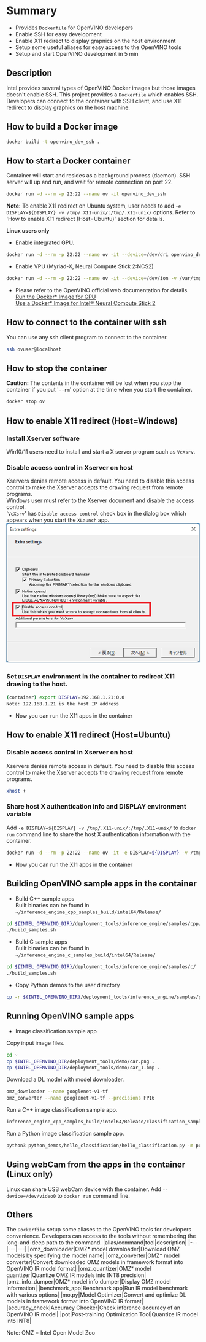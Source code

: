 # Summary
- Provides `Dockerfile` for OpenVINO developers
- Enable SSH for easy development
- Enable X11 redirect to display grapnics on the host environment
- Setup some useful aliases for easy access to the OpenVINO tools
- Setup and start OpenVINO development in 5 min

## Description
Intel provides several types of OpenVINO Docker images but those images doesn't enable SSH. This project provides a `Dockerfile` which enables SSH. Developers can connect to the container with SSH client, and use X11 redirect to display graphics on the host machine.  



## How to build a Docker image
```sh
docker build -t openvino_dev_ssh .
```

## How to start a Docker container
Container will start and resides as a background process (daemon). SSH server will up and run, and wait for remote connection on port 22.
```sh
docker run -d --rm -p 22:22 --name ov -it openvino_dev_ssh
```
**Note:** To enable X11 redirect on Ubuntu system, user needs to add `-e DISPLAY=${DISPLAY} -v /tmp/.X11-unix/:/tmp/.X11-unix/` options. Refer to 'How to enable X11 redirect (Host=Ubuntu)' section for details.

**Linux users only**
- Enable integrated GPU.  
```sh
docker run -d --rm -p 22:22 --name ov -it --device=/dev/dri openvino_dev_ssh
```
- Enable VPU (Myriad-X, Neural Compute Stick 2:NCS2)
```sh
docker run -d --rm -p 22:22 --name ov -it --device=/dev/ion -v /var/tmp:/var/tmp openvino_dev_ssh
```
- Please refer to the OpenVINO official web documentation for details.  
[Run the Docker* Image for GPU](https://docs.openvino.ai/latest/openvino_docs_install_guides_installing_openvino_docker_linux.html#run-the-docker-image-for-gpu)  
[Use a Docker* Image for Intel® Neural Compute Stick 2](https://docs.openvino.ai/latest/openvino_docs_install_guides_installing_openvino_docker_linux.html#use-a-docker-image-for-intel-neural-compute-stick-2)
## How to connect to the container with ssh
You can use any ssh client program to connect to the container.  
```sh
ssh ovuser@localhost
```

## How to stop the container
**Caution:** The contents in the container will be lost when you stop the container if you put '`--rm`' option at the time when you start the container.
```sh
docker stop ov
```

## How to enable X11 redirect (Host=Windows)

### Install Xserver software
Win10/11 users need to install and start a X server program such as `VcXsrv`.  

### Disable access control in Xserver on host
Xservers denies remote access in default. You need to disable this access control to make the Xserver accepts the drawing request from remote programs.  
Windows user must refer to the Xserver document and disable the access control.  
'`VcXsrv`' has `Disable access control` check box in the dialog box which appears when you start the `XLaunch` app.    
![Xlaunch](resources/xlaunch.png)  

### Set `DISPLAY` environment in the container to redirect X11 drawing to the host.
```sh
(container) export DISPLAY=192.168.1.21:0.0
Note: 192.168.1.21 is the host IP address
```
- Now you can run the X11 apps in the container

## How to enable X11 redirect (Host=Ubuntu)

### Disable access control in Xserver on host
Xservers denies remote access in default. You need to disable this access control to make the Xserver accepts the drawing request from remote programs.  
```sh
xhost +
```

### Share host X authentication info and DISPLAY environment variable
Add `-e DISPLAY=${DISPLAY} -v /tmp/.X11-unix/:/tmp/.X11-unix/` to `docker run` command line to share the host X authentication information with the container.

```sh
docker run -d --rm -p 22:22 --name ov -it -e DISPLAY=${DISPLAY} -v /tmp/.X11-unix/:/tmp/.X11-unix/ openvino_dev_ssh
```
- Now you can run the X11 apps in the container


## Building OpenVINO sample apps in the container  

- Build C++ sample apps  
Built binaries can be found in `~/inference_engine_cpp_samples_build/intel64/Release/`
```sh
cd ${INTEL_OPENVINO_DIR}/deployment_tools/inference_engine/samples/cpp/
./build_samples.sh 
```
- Build C sample apps  
Built binaries can be found in `~/inference_engine_c_samples_build/intel64/Release/`
```sh
cd ${INTEL_OPENVINO_DIR}/deployment_tools/inference_engine/samples/c/
./build_samples.sh 
```
-  Copy Python demos to the user directory  
```sh
cp -r ${INTEL_OPENVINO_DIR}/deployment_tools/inference_engine/samples/python/ ~/python_demos
```

## Running OpenVINO sample apps
- Image classification sample app  

Copy input image files.
```sh
cd ~
cp $INTEL_OPENVINO_DIR/deployment_tools/demo/car.png .
cp $INTEL_OPENVINO_DIR/deployment_tools/demo/car_1.bmp .
```
Download a DL model with model downloader.
```sh
omz_downloader --name googlenet-v1-tf
omz_converter --name googlenet-v1-tf --precisions FP16
```
Run a C++ image classification sample app.
```sh
inference_engine_cpp_samples_build/intel64/Release/classification_sample_async -m public/googlenet-v1-tf/FP16/googlenet-v1-tf.xml -i car.png 
```
Run a Python image classification sample app.
```sh
python3 python_demos/hello_classification/hello_classification.py -m public/googlenet-v1-tf/FP16/googlenet-v1-tf.xml -i car.png 

```

## Using webCam from the apps in the container (Linux only) 
Linux can share USB webCam device with the container.
Add `--device=/dev/video0` to `docker run` command line.


## Others
The `Dockerfile` setup some aliases to the OpenVINO tools for developers convenience. Developers can access to the tools without remembering the long-and-deep path to the command.
|alias/command|tool|description|
|---|---|---|
|omz_downloader|OMZ* model downloader|Download OMZ models by specifying the model name|
|omz_converter|OMZ* model converter|Convert downloaded OMZ models in framework format into OpenVINO IR model format|
|omz_quantizer|OMZ* model quantizer|Quantize OMZ IR models into INT8 precision|
|omz_info_dumper|OMZ* model info dumper|Display OMZ model information|
|benchmark_app|Benchmark app|Run IR model benchmark with various options|
|mo.py|Model Optimizer|Convert and optimize DL models in framework format into OpenVINO IR format|
|accuracy_check|Accuracy Checker|Check inference accuracy of an OpenVINO IR model|
|pot|Post-training Optimization Tool|Quantize IR model into INT8|

Note: OMZ = Intel Open Model Zoo
